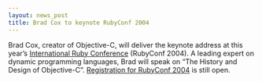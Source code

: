 ```yaml
---
layout: news_post
title: Brad Cox to keynote RubyConf 2004
---
```


Brad Cox, creator of Objective-C, will deliver the keynote address at
this year’s [International Ruby Conference][1] (RubyConf 2004). A
leading expert on dynamic programming languages, Brad will speak on “The
History and Design of Objective-C”. [Registration for RubyConf 2004][2]
is still open.

[1]: http://www.rubycentral.org/conference 
[2]: http://www.rubycentral.org/conference/register.html 
